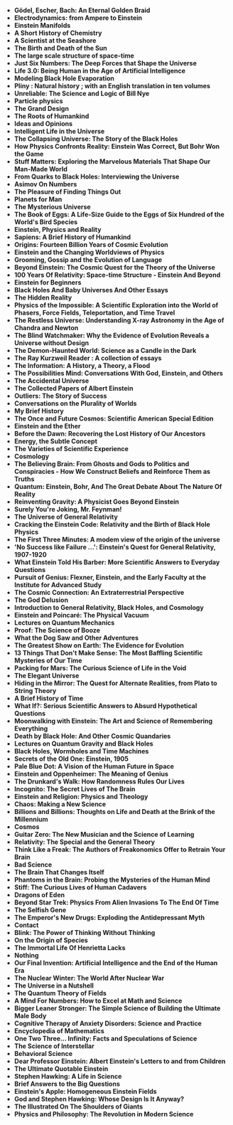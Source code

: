 <ul>

                             

 <li><b><a target="_blank" href="img/sci(1).pdf" style="text-decoration:none;">Gödel, Escher, Bach: An Eternal Golden Braid</a></b></li>

 <li><b><a target="_blank" href="img/sci(2).pdf" style="text-decoration:none;">Electrodynamics: from Ampere to Einstein</a></b></li>

<li><b><a target="_blank" href="img/sci(3).pdf" style="text-decoration:none;">Einstein Manifolds</a></b></li>
 <li><b><a target="_blank" href="img/sci(4).pdf" style="text-decoration:none;">A Short History of Chemistry</a></b></li>                              
<li><b><a target="_blank" href="img/sci(5).pdf" style="text-decoration:none;">A Scientist at the Seashore</a></b></li>
<li><b><a target="_blank" href="img/sci(6).pdf" style="text-decoration:none;">The Birth and Death of the Sun</a></b></li>
 <li><b><a target="_blank" href="img/sci(7).pdf" style="text-decoration:none;">The large scale structure of space-time</a></b></li>

 <li><b><a target="_blank" href="img/sci(8).pdf" style="text-decoration:none;"> Just Six Numbers: The Deep Forces that Shape the Universe </a></b></li>
   <li><b><a target="_blank" href="img/sci(9).pdf" style="text-decoration:none;">Life 3.0: Being Human in the Age of Artificial Intelligence</a></b></li>                             
 <li><b><a target="_blank" href="img/sci(10).pdf" style="text-decoration:none;">Modeling Black Hole Evaporation </a></b></li>                              
<li><b><a target="_blank" href="img/sci(11).pdf" style="text-decoration:none;">Pliny : Natural history ; with an English translation in ten volumes</a></b></li>
<li><b><a target="_blank" href="img/sci(12).pdf" style="text-decoration:none;">Unreliable: The Science and Logic of Bill Nye</a></b></li>
<li><b><a target="_blank" href="img/sci(13).pdf" style="text-decoration:none;">Particle physics</a></b></li>
                              
<li><b><a target="_blank" href="img/sci(14).pdf" style="text-decoration:none;">The Grand Design</a></b></li>
<li><b><a target="_blank" href="img/sci(15).pdf" style="text-decoration:none;">The Roots of Humankind</a></b></li>



<li><b><a target="_blank" href="img/sci(16).pdf" style="text-decoration:none;">Ideas and Opinions</a></b></li>

  <li><b><a target="_blank" href="img/sci(17).pdf" style="text-decoration:none;">Intelligent Life in the Universe</a></b></li>   
  
<li><b><a target="_blank" href="img/sci(18).pdf" style="text-decoration:none;">The Collapsing Universe: The Story of the Black Holes</a></b></li> 
<li><b><a target="_blank" href="img/sci(19).pdf" style="text-decoration:none;">How Physics Confronts Reality: Einstein Was Correct, But Bohr Won the Game</a></b></li> 

<li><b><a target="_blank" href="img/sci(20).pdf" style="text-decoration:none;">Stuff Matters: Exploring the Marvelous Materials That Shape Our Man-Made World </a></b></li>

<li><b><a target="_blank" href="img/sci(21).pdf" style="text-decoration:none;">From Quarks to Black Holes: Interviewing the Universe</a></b></li>
<li><b><a target="_blank" href="img/sci(22).pdf" style="text-decoration:none;">Asimov On Numbers</a></b></li> 
 <li><b><a target="_blank" href="img/sci(23).pdf" style="text-decoration:none;">The Pleasure of Finding Things Out</a></b></li> 
 

   <li><b><a target="_blank" href="img/sci(24).pdf" style="text-decoration:none;">Planets for Man</a></b></li>
 
   <li><b><a target="_blank" href="img/sci(25).pdf" style="text-decoration:none;">The Mysterious Universe</a></b></li>                              
 <li><b><a target="_blank" href="img/sci(26).pdf" style="text-decoration:none;">The Book of Eggs: A Life-Size Guide to the Eggs of Six Hundred of the World's Bird Species</a></b></li>
 
   
 
   <li><b><a target="_blank" href="img/sci(28).pdf" style="text-decoration:none;">Einstein, Physics and Reality </a></b></li>
 
   <li><b><a target="_blank" href="img/sci(29).pdf" style="text-decoration:none;">Sapiens: A Brief History of Humankind </a></b></li>                              

  <li><b><a target="_blank" href="img/sci(30).pdf" style="text-decoration:none;">Origins: Fourteen Billion Years of Cosmic Evolution</a></b></li>
 
   <li><b><a target="_blank" href="img/sci(31).pdf" style="text-decoration:none;">Einstein and the Changing Worldviews of Physics</a></b></li> 
    <li><b><a target="_blank" href="img/sci(32).pdf" style="text-decoration:none;">Grooming, Gossip and the Evolution of Language</a></b></li> 

   <li><b><a target="_blank" href="img/sci(33).pdf" style="text-decoration:none;">Beyond Einstein: The Cosmic Quest for the Theory
of the Universe</a></b></li>                              

  <li><b><a target="_blank" href="img/sci(34).pdf" style="text-decoration:none;">100 Years Of Relativity: Space-time Structure - Einstein And Beyond</a></b></li> 
 

  <li><b><a target="_blank" href="img/sci(36).pdf" style="text-decoration:none;">Einstein for Beginners</a></b></li> 
 
<li><b><a target="_blank" href="img/sci(37).pdf" style="text-decoration:none;">Black Holes And Baby Universes And Other Essays</a></b></li>
 <li><b><a target="_blank" href="img/sci(38).pdf" style="text-decoration:none;">The Hidden Reality</a></b></li>
<li><b><a target="_blank" href="img/sci(39).pdf" style="text-decoration:none;">Physics of the Impossible: A Scientific Exploration into the World of Phasers, Force Fields, Teleportation, and Time Travel</a></b></li>
 <li><b><a target="_blank" href="img/sci(40).pdf" style="text-decoration:none;">The Restless Universe: Understanding X-ray Astronomy in the Age of Chandra and Newton</a></b></li>                              
<li><b><a target="_blank" href="img/sci(41).pdf" style="text-decoration:none;">The Blind Watchmaker: Why the Evidence of Evolution Reveals a Universe without Design</a></b></li>
<li><b><a target="_blank" href="img/sci(42).pdf" style="text-decoration:none;">The Demon-Haunted World: Science as a Candle in the Dark </a></b></li>
 
  <li><b><a target="_blank" href="img/sci(43).pdf" style="text-decoration:none;">The Ray Kurzweil Reader : A collection of essays</a></b></li>
 <li><b><a target="_blank" href="img/sci(44).pdf" style="text-decoration:none;">The Information: A History, a Theory, a Flood</a></b></li>
   <li><b><a target="_blank" href="img/sci(45).pdf" style="text-decoration:none;">The Possibilities Mind: Conversations With God,
Einstein, and Others</a></b></li>                             
                             
<li><b><a target="_blank" href="img/sci(47).pdf" style="text-decoration:none;">The Accidental Universe</a></b></li>
<li><b><a target="_blank" href="img/sci(48).pdf" style="text-decoration:none;">The Collected Papers of Albert Einstein</a></b></li>

<li><b><a target="_blank" href="img/sci(49).pdf" style="text-decoration:none;">Outliers: The Story of Success </a></b></li>
                              
<li><b><a target="_blank" href="img/sci(50).pdf" style="text-decoration:none;">Conversations on the Plurality of Worlds</a></b></li>
<li><b><a target="_blank" href="img/sci(51).pdf" style="text-decoration:none;">My Brief History </a></b></li>

<li><b><a target="_blank" href="img/sci(53).pdf" style="text-decoration:none;">The Once and Future Cosmos: Scientific American Special Edition </a></b></li>
 
<li><b><a target="_blank" href="img/sci(54).pdf" style="text-decoration:none;">Einstein and the Ether </a></b></li>

<li><b><a target="_blank" href="img/sci(55).pdf" style="text-decoration:none;">Before the Dawn: Recovering the Lost History of Our Ancestors</a></b></li>
 
  <li><b><a target="_blank" href="img/sci(56).pdf" style="text-decoration:none;">Energy, the Subtle Concept </a></b></li>                              

  <li><b><a target="_blank" href="img/sci(57).pdf" style="text-decoration:none;">The Varieties of Scientific Experience </a></b></li>
 
   <li><b><a target="_blank" href="img/sci(58).pdf" style="text-decoration:none;">Cosmology </a></b></li>
    <li><b><a target="_blank" href="img/sci(59).pdf" style="text-decoration:none;">The Believing Brain: From Ghosts and Gods to Politics and Conspiracies - How We Construct Beliefs and Reinforce Them as Truths </a></b></li>
 
  <li><b><a target="_blank" href="img/sci(60).pdf" style="text-decoration:none;">Quantum: Einstein, Bohr, And The Great Debate About The Nature Of Reality </a></b></li>
 
   <li><b><a target="_blank" href="img/sci(61).pdf" style="text-decoration:none;">Reinventing Gravity: A Physicist Goes Beyond Einstein </a></b></li>
 
   <li><b><a target="_blank" href="img/sci(62).PDF" style="text-decoration:none;">Surely You're Joking, Mr. Feynman! </a></b></li>
 
   <li><b><a target="_blank" href="img/sci(63).pdf" style="text-decoration:none;">The Universe of General Relativity</a></b></li>                              

  <li><b><a target="_blank" href="img/sci(64).pdf" style="text-decoration:none;">Cracking the Einstein Code: Relativity and the Birth of Black Hole Physics</a></b></li>
 
   <li><b><a target="_blank" href="img/sci(65).pdf" style="text-decoration:none;">The First Three Minutes: A modem view of the origin of
the universe </a></b></li> 

   <li><b><a target="_blank" href="img/sci(66).pdf" style="text-decoration:none;">'No Success like Failure ...': Einstein's Quest for General Relativity, 1907-1920 </a></b></li> 
 
   <li><b><a target="_blank" href="img/sci(67).pdf" style="text-decoration:none;">What Einstein Told His Barber: More Scientific Answers to Everyday Questions</a></b></li>                              

  <li><b><a target="_blank" href="img/sci(68).pdf" style="text-decoration:none;">Pursuit of Genius: Flexner, Einstein, and the Early Faculty at the Institute for Advanced Study</a></b></li> 
 
  
   <li><b><a target="_blank" href="img/sci(69).pdf" style="text-decoration:none;">The Cosmic Connection: An Extraterrestrial Perspective</a></b></li>                              

  <li><b><a target="_blank" href="img/sci(70).pdf" style="text-decoration:none;">The God Delusion </a></b></li> 
  
 
 <li><b><a target="_blank" href="img/sci(71).pdf" style="text-decoration:none;">Introduction to General Relativity, Black Holes, and Cosmology</a></b></li>
 
 <li><b><a target="_blank" href="img/sci(72).pdf" style="text-decoration:none;">Einstein and Poincaré: The Physical Vacuum</a></b></li> 
 
 
 <li><b><a target="_blank" href="img/sci(73).pdf" style="text-decoration:none;">Lectures on Quantum Mechanics</a></b></li>
  <li><b><a target="_blank" href="img/sci(74).pdf" style="text-decoration:none;">Proof: The Science of Booze</a></b></li>
    <li><b><a target="_blank" href="img/sci(75).pdf" style="text-decoration:none;">What the Dog Saw and Other Adventures</a></b></li>                        
<li><b><a target="_blank" href="img/sci(76).pdf" style="text-decoration:none;">The Greatest Show on Earth: The Evidence for Evolution</a></b></li>

 <li><b><a target="_blank" href="img/sci(77).pdf" style="text-decoration:none;">13 Things That Don't Make Sense: The Most Baffling Scientific Mysteries of Our Time</a></b></li> 
 
 
 <li><b><a target="_blank" href="img/sci(78).pdf" style="text-decoration:none;">Packing for Mars: The Curious Science of Life in the Void </a></b></li>
  <li><b><a target="_blank" href="img/sci(79).pdf" style="text-decoration:none;">The Elegant Universe</a></b></li>


 <li><b><a target="_blank" href="img/sci(80).pdf" style="text-decoration:none;">Hiding in the Mirror: The Quest for Alternate Realities, from Plato to String Theory</a></b></li> 
 
 
 <li><b><a target="_blank" href="img/sci(81).pdf" style="text-decoration:none;">A Brief History of Time </a></b></li>
  <li><b><a target="_blank" href="img/sci(82).pdf" style="text-decoration:none;">What If?: Serious Scientific Answers to Absurd Hypothetical Questions</a></b></li>

 <li><b><a target="_blank" href="img/sci(83).pdf" style="text-decoration:none;">Moonwalking with Einstein: The Art and Science of Remembering Everything</a></b></li>
  <li><b><a target="_blank" href="img/sci(84).pdf" style="text-decoration:none;">Death by Black Hole: And Other Cosmic Quandaries</a></b></li>

 <li><b><a target="_blank" href="img/sci(85).pdf" style="text-decoration:none;">Lectures on Quantum Gravity and Black Holes </a></b></li>
  <li><b><a target="_blank" href="img/sci(86).pdf" style="text-decoration:none;">Black Holes, Wormholes and Time Machines</a></b></li>

 <li><b><a target="_blank" href="img/sci(87).pdf" style="text-decoration:none;">Secrets of the Old One: Einstein, 1905</a></b></li>
  <li><b><a target="_blank" href="img/sci(88).pdf" style="text-decoration:none;">Pale Blue Dot: A Vision of the Human Future in Space</a></b></li>
  <li><b><a target="_blank" href="img/sci(89).pdf" style="text-decoration:none;">Einstein and Oppenheimer: The Meaning of Genius</a></b></li>
  
  
  <li><b><a target="_blank" href="img/sci(90).pdf" style="text-decoration:none;">The Drunkard's Walk: How Randomness Rules Our Lives</a></b></li>
  <li><b><a target="_blank" href="img/sci(91).pdf" style="text-decoration:none;">Incognito: The Secret Lives of The Brain</a></b></li>

 <li><b><a target="_blank" href="img/sci(92).pdf" style="text-decoration:none;">Einstein and Religion: Physics and Theology</a></b></li>
  <li><b><a target="_blank" href="img/sci(93).pdf" style="text-decoration:none;"> Chaos: Making a New Science</a></b></li>
  <li><b><a target="_blank" href="img/sci(94).pdf" style="text-decoration:none;">Billions and Billions: Thoughts on Life and Death at the Brink of the Millennium</a></b></li> 
  
   <li><b><a target="_blank" href="img/sci(95).pdf" style="text-decoration:none;">Cosmos</a></b></li>  
  
<li><b><a target="_blank" href="img/sci(96).pdf" style="text-decoration:none;">Guitar Zero: The New Musician and the Science of Learning</a></b></li> 
  
   <li><b><a target="_blank" href="img/sci(97).pdf" style="text-decoration:none;">Relativity: The Special and the General Theory</a></b></li>  
  
 <li><b><a target="_blank" href="img/sci(98).pdf" style="text-decoration:none;">Think Like a Freak: The Authors of Freakonomics Offer to Retrain Your Brain</a></b></li> 
  
   <li><b><a target="_blank" href="img/sci(99).pdf" style="text-decoration:none;">Bad Science</a></b></li>  
  
<li><b><a target="_blank" href="img/sci(100).pdf" style="text-decoration:none;">The Brain That Changes Itself</a></b></li>  
  
 <li><b><a target="_blank" href="img/sci(101).pdf" style="text-decoration:none;">Phantoms in the Brain: Probing the Mysteries of the Human Mind</a></b></li> 
  
   <li><b><a target="_blank" href="img/sci(102).pdf" style="text-decoration:none;">Stiff: The Curious Lives of Human Cadavers</a></b></li> 
  
   
 <li><b><a target="_blank" href="img/sci(103).pdf" style="text-decoration:none;">Dragons of Eden</a></b></li> 
  
   <li><b><a target="_blank" href="img/sci(104).pdf" style="text-decoration:none;">Beyond Star Trek: Physics From Alien Invasions To The End Of Time</a></b></li>  
   
 <li><b><a target="_blank" href="img/sci(105).pdf" style="text-decoration:none;">The Selfish Gene</a></b></li> 
  
   <li><b><a target="_blank" href="img/sci(107).pdf" style="text-decoration:none;">The Emperor's New Drugs: Exploding the Antidepressant Myth</a></b></li> 
  
   
 <li><b><a target="_blank" href="img/sci(108).pdf" style="text-decoration:none;">Contact</a></b></li> 
  
   <li><b><a target="_blank" href="img/sci(109).pdf" style="text-decoration:none;">Blink: The Power of Thinking Without Thinking</a></b></li>  
   
 <li><b><a target="_blank" href="img/sci(110).pdf" style="text-decoration:none;">On the Origin of Species</a></b></li>  
   
<li><b><a target="_blank" href="img/sci(111).pdf" style="text-decoration:none;">The Immortal Life Of Henrietta Lacks</a></b></li> 
  
   
 <li><b><a target="_blank" href="img/sci(112).pdf" style="text-decoration:none;">Nothing</a></b></li> 
  
   <li><b><a target="_blank" href="img/sci(113).pdf" style="text-decoration:none;">Our Final Invention: Artificial Intelligence and the End of the Human Era</a></b></li>  
   
 <li><b><a target="_blank" href="img/sci(116).pdf" style="text-decoration:none;">The Nuclear Winter: The World After Nuclear War</a></b></li>   
   
   <li><b><a target="_blank" href="img/sci(117).rar" style="text-decoration:none;">The Universe in a Nutshell </a></b></li>  
   
 <li><b><a target="_blank" href="img/sci(118).rar" style="text-decoration:none;">The Quantum Theory of Fields</a></b></li>  
   
  <li><b><a target="_blank" href="img/sci(119).pdf" style="text-decoration:none;">A Mind For Numbers: How to Excel at Math and Science</a></b></li> 
  
   <li><b><a target="_blank" href="img/sci(120).pdf" style="text-decoration:none;">Bigger Leaner Stronger: The Simple Science of Building the Ultimate Male Body</a></b></li>  
   
 <li><b><a target="_blank" href="img/sci(121).pdf" style="text-decoration:none;">Cognitive Therapy of Anxiety Disorders: Science and Practice</a></b></li>   
   
   <li><b><a target="_blank" href="img/sci(122).pdf" style="text-decoration:none;">Encyclopedia of Mathematics </a></b></li>  
     
<li><b><a target="_blank" href="img/sci(123).pdf" style="text-decoration:none;">One Two Three... Infinity: Facts and Speculations of Science</a></b></li>  
   
 <li><b><a target="_blank" href="img/sci(124).pdf" style="text-decoration:none;">The Science of Interstellar</a></b></li>   
   
   <li><b><a target="_blank" href="img/sci(125).pdf" style="text-decoration:none;">Behavioral Science </a></b></li>   
   
   <li><b><a target="_blank" href="img/sci(126).pdf" style="text-decoration:none;">Dear Professor Einstein: Albert Einstein's Letters to and from Children </a></b></li> 
   
<li><b><a target="_blank" href="img/sci(27).pdf" style="text-decoration:none;">The Ultimate Quotable Einstein</a></b></li>  
   
 <li><b><a target="_blank" href="img/sci(35).pdf" style="text-decoration:none;">Stephen Hawking: A Life in Science</a></b></li>   
   
   <li><b><a target="_blank" href="img/sci(46).pdf" style="text-decoration:none;">Brief Answers to the Big Questions </a></b></li>   
   
   <li><b><a target="_blank" href="img/sci(52).pdf" style="text-decoration:none;">Einstein's Apple: Homogeneous Einstein Fields </a></b></li>    
   
<li><b><a target="_blank" href="img/sci(106).pdf" style="text-decoration:none;">God and Stephen Hawking: Whose Design Is It Anyway? </a></b></li>   
   
   <li><b><a target="_blank" href="img/sci(114).pdf" style="text-decoration:none;">The Illustrated On The Shoulders of Giants </a></b></li>   
   
 <li><b><a target="_blank" href="img/sci(115).pdf" style="text-decoration:none;">Physics and Philosophy: The Revolution in Modern Science </a></b></li>     
   
   
   
   
 </ul>

